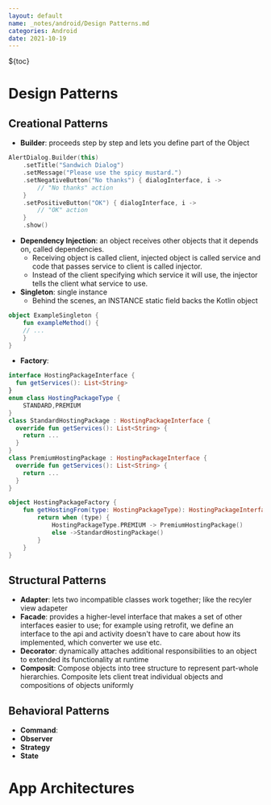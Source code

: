 ```yaml
---
layout: default
name: _notes/android/Design Patterns.md
categories: Android
date: 2021-10-19
---
```

<script 
    type="text/javascript"
    src="https://unpkg.com/mermaid@8.13.2/dist/mermaid.min.js">
</script>

<link 
  rel="stylesheet" 
  href="https://cdn.jsdelivr.net/npm/katex@0.13.18/dist/katex.min.css" integrity="sha384-zTROYFVGOfTw7JV7KUu8udsvW2fx4lWOsCEDqhBreBwlHI4ioVRtmIvEThzJHGET" crossorigin="anonymous">

<script defer 
  src="https://cdn.jsdelivr.net/npm/katex@0.13.18/dist/katex.min.js" integrity="sha384-GxNFqL3r9uRJQhR+47eDxuPoNE7yLftQM8LcxzgS4HT73tp970WS/wV5p8UzCOmb" crossorigin="anonymous">
</script>

<script defer 
  src="https://cdn.jsdelivr.net/npm/katex@0.13.18/dist/contrib/auto-render.min.js" integrity="sha384-vZTG03m+2yp6N6BNi5iM4rW4oIwk5DfcNdFfxkk9ZWpDriOkXX8voJBFrAO7MpVl" crossorigin="anonymous">
</script>
<script>
    document.addEventListener("DOMContentLoaded", function() {
        renderMathInElement(document.body, {
          // customised options
          // • auto-render specific keys, e.g.:
          delimiters: [
              {left: '$$', right: '$$', display: true},
              {left: '$', right: '$', display: false}
          ],
          // • rendering keys, e.g.:
          throwOnError : false
        });
    });
</script>
${toc}
<br>

# Design Patterns
## Creational Patterns
- **Builder**: proceeds step by step and lets you define part of the Object 
```kotlin
AlertDialog.Builder(this)
	.setTitle("Sandwich Dialog")
	.setMessage("Please use the spicy mustard.")
	.setNegativeButton("No thanks") { dialogInterface, i ->
		// "No thanks" action
	}
	.setPositiveButton("OK") { dialogInterface, i ->
		// "OK" action
	}
	.show()
```
- **Dependency Injection**:  an object receives other objects that it depends on, called dependencies. 
	- Receiving object is called client, injected object is called service and code that passes service to client is called injector.
	- Instead of the client specifying which service it will use, the injector tells the client what service to use.
- **Singleton**: single instance
	- Behind the scenes, an INSTANCE static field backs the Kotlin object
```kotlin
object ExampleSingleton {
	fun exampleMethod() {
	// ...
	}
}
```
- **Factory**: 
```kotlin
interface HostingPackageInterface {
  fun getServices(): List<String>
}
enum class HostingPackageType {
	STANDARD,PREMIUM
}
class StandardHostingPackage : HostingPackageInterface {
  override fun getServices(): List<String> {
    return ...
  }
}
class PremiumHostingPackage : HostingPackageInterface {
  override fun getServices(): List<String> {
    return ...
  }
}

object HostingPackageFactory {
	fun getHostingFrom(type: HostingPackageType): HostingPackageInterface {
		return when (type) {
			HostingPackageType.PREMIUM -> PremiumHostingPackage() 
			else ->StandardHostingPackage()
		}
	}
}
```
## Structural Patterns
- **Adapter**: lets two incompatible classes work together; like the recyler view adapeter
- **Facade**: 	provides a higher-level interface that makes a set of other interfaces easier to use; for example using retrofit, we define an interface to the api and activity doesn't have to care about how its implemented, which converter we use etc.
- **Decorator**: dynamically attaches additional responsibilities to an object to extended its functionality at runtime
- **Composit**: Compose objects into tree structure to represent part-whole hierarchies. Composite lets client treat individual objects and compositions of objects uniformly
## Behavioral Patterns
- **Command**: 
- **Observer**
- **Strategy**
- **State**

# App Architectures

